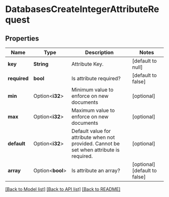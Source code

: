 # DatabasesCreateIntegerAttributeRequest

## Properties

Name | Type | Description | Notes
------------ | ------------- | ------------- | -------------
**key** | **String** | Attribute Key. | [default to null]
**required** | **bool** | Is attribute required? | [default to false]
**min** | Option<**i32**> | Minimum value to enforce on new documents | [optional]
**max** | Option<**i32**> | Maximum value to enforce on new documents | [optional]
**default** | Option<**i32**> | Default value for attribute when not provided. Cannot be set when attribute is required. | [optional]
**array** | Option<**bool**> | Is attribute an array? | [optional][default to false]

[[Back to Model list]](../README.md#documentation-for-models) [[Back to API list]](../README.md#documentation-for-api-endpoints) [[Back to README]](../README.md)


